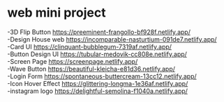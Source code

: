 # web mini project
-3D Flip Button
https://preeminent-frangollo-bf928f.netlify.app/
<br>
-Design House web
https://incomparable-nasturtium-091de7.netlify.app/
<br>
-Card UI
https://clinquant-bubblegum-7319af.netlify.app/
<br>
-Button Design UI
https://tubular-medovik-cc808e.netlify.app/
<br>
-Screen Page
https://screenpage.netlify.app/
<br>
-Wave Button
https://beautiful-kleicha-e81d36.netlify.app/
<br>
-Login Form
https://spontaneous-buttercream-13cc12.netlify.app/
<br>
-Icon Hover Effect
https://glittering-longma-1e36af.netlify.app/
<br>
-instagram logo
https://delightful-semolina-f1040a.netlify.app/

